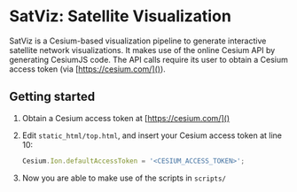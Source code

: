 # SatViz: Satellite Visualization

SatViz is a Cesium-based visualization pipeline to generate interactive
satellite network visualizations. It makes use of the online Cesium API
by generating CesiumJS code. The API calls require its user to obtain 
a Cesium access token (via [https://cesium.com/]()).

## Getting started

1. Obtain a Cesium access token at [https://cesium.com/]()

2. Edit `static_html/top.html`, and insert your Cesium access 
   token at line 10:

   ```javascript
   Cesium.Ion.defaultAccessToken = '<CESIUM_ACCESS_TOKEN>';
   ```

3. Now you are able to make use of the scripts in `scripts/`
